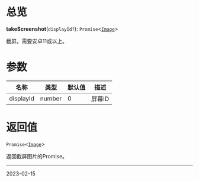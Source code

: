 # 总览

**takeScreenshot**(`displayId?`): `Promise`<[`Image`](https://web.archive.org/web/20221207132148/https://pro.autojs.org/docs/zh/v9/generated/classes/image.Image.html)>

截屏。需要安卓11或以上。

# 参数

| 名称      | 类型   | 默认值 | 描述   |
| --------- | ------ | ------ | ------ |
| displayId | number | 0      | 屏幕ID | 


# 返回值

`Promise`<[`Image`](https://web.archive.org/web/20221207132148/https://pro.autojs.org/docs/zh/v9/generated/classes/image.Image.html)>

返回截屏图片的Promise。

---
2023-02-15